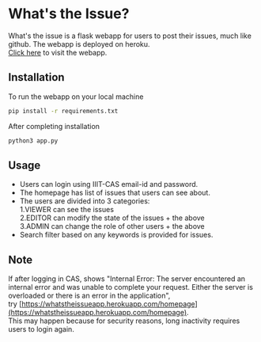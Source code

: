 # What's the Issue?

What's the issue is a flask webapp for users to post their issues, much like github. The webapp is deployed on heroku.  
[Click here](https://whatstheissueapp.herokuapp.com/) to visit the webapp.  

## Installation

To run the webapp on your local machine

```bash
pip install -r requirements.txt
```
After completing installation
```bash
python3 app.py
```
## Usage

* Users can login using IIIT-CAS email-id and password.
* The homepage has list of issues that users can see about.
* The users are divided into 3 categories:  
1.VIEWER can see the issues  
2.EDITOR can modify the state of the issues + the above  
3.ADMIN can change the role of other users + the above  
* Search filter based on any keywords is provided for issues.  

## Note  
If after logging in CAS, shows "Internal Error: The server encountered an internal error and was unable to complete your request. Either the server is overloaded or there is an error in the application",  
try [https://whatstheissueapp.herokuapp.com/homepage](https://whatstheissueapp.herokuapp.com/homepage).  
This may happen because for security reasons, long inactivity requires users to login again.
